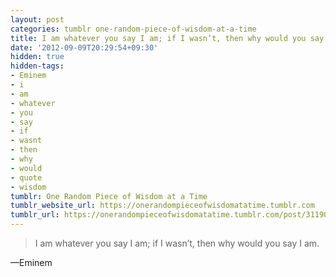 ```yaml
---
layout: post
categories: tumblr one-random-piece-of-wisdom-at-a-time
title: I am whatever you say I am; if I wasn’t, then why would you say I am.
date: '2012-09-09T20:29:54+09:30'
hidden: true
hidden-tags:
- Eminem
- i
- am
- whatever
- you
- say
- if
- wasnt
- then
- why
- would
- quote
- wisdom
tumblr: One Random Piece of Wisdom at a Time
tumblr_website_url: https://onerandompieceofwisdomatatime.tumblr.com
tumblr_url: https://onerandompieceofwisdomatatime.tumblr.com/post/31190936414/i-am-whatever-you-say-i-am-if-i-wasnt-then-why
---
```

> I am whatever you say I am; if I wasn’t, then why would you say I am.

—Eminem

